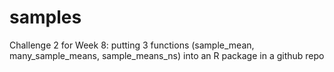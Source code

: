 # samples
Challenge 2 for Week 8: putting 3 functions (sample_mean, many_sample_means, sample_means_ns) into an R package in a github repo
